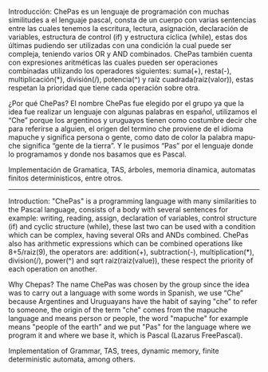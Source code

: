 Introducción:
ChePas es un lenguaje de programación con muchas similitudes a el lenguaje pascal, 
consta de un cuerpo con varias sentencias entre las cuales tenemos la escritura, lectura, 
asignación, declaración de variables, estructura de control (if) y estructura cíclica (while), estas 
dos últimas pudiendo ser utilizadas con una condición la cual puede ser compleja, teniendo varios OR y AND combinados.
ChePas también cuenta con expresiones aritméticas las cuales pueden ser operaciones combinadas utilizando los operadores siguientes: 
suma(+), resta(-), multiplicación(*), división(/), potencia(^) y raíz cuadrada(raíz(valor)), estas respetan la prioridad que tiene cada 
operación sobre otra.

¿Por qué ChePas?
El nombre ChePas fue elegido por el grupo ya que la idea fue realizar un 
lenguaje con algunas palabras en español, utilizamos el “Che” porque los argentinos y 
uruguayos tienen como costumbre decir che para referirse a alguien, el origen del termino che proviene de 
el idioma mapuche y significa persona o gente, como dato de color la palabra mapu-che significa “gente de la tierra”. Y le pusimos
“Pas” por el lenguaje donde lo programamos y donde nos basamos que es Pascal.

Implementación de Gramatica, TAS, árboles, memoria dinamica, automatas finitos deterministicos, entre otros.
 
 ----------------------------------------------------------------------------------------------------------------------------------------------------------------
Introduction:
"ChePas" is a programming language with many similarities to the Pascal language,
consists of a body with several sentences for example: writing, reading,
assign, declaration of variables, control structure (if) and cyclic structure (while), these
last two can be used with a condition which can be complex, having several ORs and ANDs combined.
ChePas also has arithmetic expressions which can be combined operations like 8+5/raiz(9), the operators are:
addition(+), subtraction(-), multiplication(*), division(/), power(^) and sqrt raiz(raiz(value)), these respect the priority of each
operation on another.

Why Chepas?
The name ChePas was chosen by the group since the idea was to carry out a
language with some words in Spanish, we use “Che” because Argentines and
Uruguayans have the habit of saying "che" to refer to someone, the origin of the term "che" comes from
the mapuche language and means person or people, the word "mapuche" for example means "people of the earth" and we put
"Pas" for the language where we program it and where we base it, which is Pascal (Lazarus FreePascal).

Implementation of Grammar, TAS, trees, dynamic memory, finite deterministic automata, among others.

